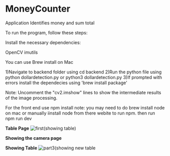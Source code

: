 # MoneyCounter
Application Identifies money and sum total

To run the program, follow these steps:

Install the necessary dependencies:

OpenCV
imutils

You can use Brew install on Mac

1)Navigate to backend folder using cd backend
2)Run the python file using python dollardetection.py or python3 dollardetection.py
3)If prompted with errors install the dependecies using 'brew install package'  

Note: Uncomment the "cv2.imshow" lines to show the intermediate results of the image processing. 

For the front end use npm install
note: you may need to do brew install node on mac or manually iinstall node from there webite to run npm.
then run npm run dev

**Table Page**
![first(showing table)](https://github.com/GerardoGarduno/MoneyCounter/assets/48225150/9a6c67af-8deb-41fc-8fd1-3d3c7b046cde)

**Showing the camera page**


**Showing Table**
![part3(showing new table](https://github.com/GerardoGarduno/MoneyCounter/assets/48225150/2158184c-c515-4df9-9649-6ed6198d6b18)
